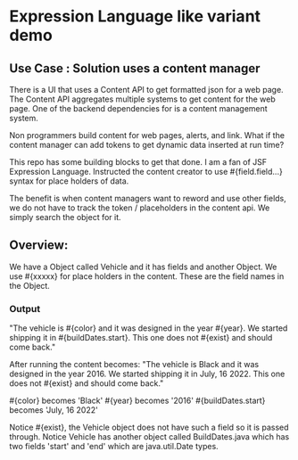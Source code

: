 # Expression Language like variant demo

## Use Case : Solution uses a content manager

There is a UI that uses a Content API to get formatted json for a web page.  The Content API aggregates multiple systems to get content for the web page.  One of the backend dependencies for is a content management system.

Non programmers build content for web pages, alerts, and link.  What if the content manager can add tokens to get dynamic data inserted at run time?

This repo has some building blocks to get that done.  I am a fan of JSF Expression Language.  Instructed the content creator to use #{field.field...} syntax for place holders of data.

The benefit is when content managers want to reword and use other fields, we do not have to track the token / placeholders in the content api.  We simply search the object for it.

## Overview:

We have a Object called Vehicle and it has fields and another Object.
We use #{xxxxx} for place holders in the content.  These are the field names in the Object.

### Output
"The vehicle is #{color} and it was designed in the year #{year}.  We started shipping it in #{buildDates.start}. This one does not #{exist} and should come back."

After running the content becomes:
"The vehicle is Black and it was designed in the year 2016.  We started shipping it in July, 16 2022. This one does not #{exist} and should come back."

#{color} becomes 'Black'
#{year} becomes '2016'
#{buildDates.start} becomes 'July, 16 2022'

Notice #{exist}, the Vehicle object does not have such a field so it is passed through.
Notice Vehicle has another object called BuildDates.java which has two fields 'start' and 'end' which are java.util.Date types.
